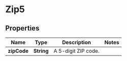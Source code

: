 

# Zip5


## Properties

| Name | Type | Description | Notes |
|------------ | ------------- | ------------- | -------------|
|**zipCode** | **String** | A 5-digit ZIP code. |  |



